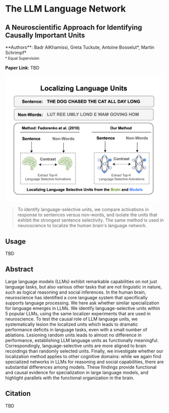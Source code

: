 <h1 style="border-bottom: 0; padding-bottom: 0;"> The LLM Language Network </h1>
<h2 style="padding-top: 0;"> A Neuroscientific Approach for Identifying Causally Important Units </h2>
**Authors**: Badr AlKhamissi, Greta Tuckute, Antoine Bosselut*, Martin Schrimpf*
<br>
<small>* Equal Supervision</small>

**Paper Link**: TBD

<div style='text-align: center'>
<img src='assets/language-localization.png'></img>
</div>

> To identify language-selective units, we compare activations in response to sentences versus non-words, and isolate the units that exhibit the strongest sentence selectivity. The same method is used in neuroscience to localize the human brain's language network.

## Usage
TBD


## Abstract

Large language models (LLMs) exhibit remarkable capabilities on not just language tasks, but also various other tasks that are not linguistic in nature, such as logical reasoning and social inferences. In the human brain, neuroscience has identified a core language system that specifically supports language processing. We here ask whether similar specialization for language emerges in LLMs. We identify language-selective units within 5 popular LLMs, using the same localizer experiments that are used in neuroscience. To test the causal role of LLM language units, we systematically lesion the localized units which leads to dramatic performance deficits in language tasks, even with a small number of ablations. Lesioning random units leads to almost no difference in performance, establishing LLM language units as functionally meaningful. Correspondingly, language-selective units are more aligned to brain recordings than randomly selected units. Finally, we investigate whether our localization method applies to other cognitive domains: while we again find specialized networks in LLMs for reasoning and social capabilities, there are substantial differences among models. These findings provide functional and causal evidence for specialization in large language models, and highlight parallels with the functional organization in the brain.

## Citation 
TBD